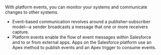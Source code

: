 With platform events, you can monitor your systems and communicate changes to other systems.
* Event-based communication revolves around a publisher-subscriber model—a sender broadcasts a message that one or more receivers capture.
* Platform events enable the flow of event messages within Salesforce and to or from external apps. Apps on the Salesforce platform use an Apex method to publish events and an Apex trigger to consume events. 
